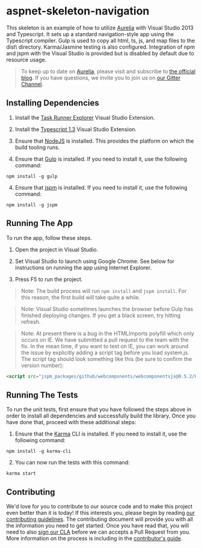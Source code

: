 # aspnet-skeleton-navigation

This skeleton is an example of how to utilize [Aurelia](http://www.aurelia.io/) with Visual Studio 2013 and Typescript. 
It sets up a standard navigation-style app using the Typescript compiler. Gulp is used to copy all html, ts, js, and map files to the dist\ directory. Karma/Jasmine testing is also configured. 
Integration of npm and jspm with the Visual Studio is provided but is disabled by default due to resource usage.

> To keep up to date on [Aurelia](http://www.aurelia.io/), please visit and subscribe to [the official blog](http://blog.durandal.io/). If you have questions, we invite you to join us on [our Gitter Channel](https://gitter.im/Aurelia/Discuss).

## Installing Dependencies
1. Install the [Task Runner Explorer](https://visualstudiogallery.msdn.microsoft.com/8e1b4368-4afb-467a-bc13-9650572db708) Visual Studio Extension.

2. Install the [Typescript 1.3](https://visualstudiogallery.msdn.microsoft.com/955e0262-0858-40c9-ab5a-1acc680e9bfd) Visual Studio Extension.

2. Ensure that [NodeJS](http://nodejs.org/) is installed. This provides the platform on which the build tooling runs.

3. Ensure that [Gulp](http://gulpjs.com/) is installed. If you need to install it, use the following command:

  ```shell
  npm install -g gulp
  ```
4. Ensure that [jspm](http://jspm.io/) is installed. If you need to install it, use the following command:

  ```shell
  npm install -g jspm
  ```

## Running The App

To run the app, follow these steps.

1. Open the project in Visual Studio.

2. Set Visual Studio to launch using Google Chrome. See below for instructions on running the app using Internet Explorer.

3. Press F5 to run the project. 

> Note: The build process will run `npm install` and `jspm install`. For this reason, the first build will take quite a while.

> Note: Visual Studio sometimes launches the browser before Gulp has finished deploying changes. If you get a black screen, try hitting refresh.

> Note: At present there is a bug in the HTMLImports polyfill which only occurs on IE. We have submitted a pull request to the team with the fix. In the mean time, if you want to test on IE, you can work around the issue by explicitly adding a script tag before you load system.js. The script tag should look something like this (be sure to confirm the version number):

```html
<script src="jspm_packages/github/webcomponents/webcomponentsjs@0.5.2/HTMLImports.js"></script>
```

## Running The Tests

To run the unit tests, first ensure that you have followed the steps above in order to install all dependencies and successfully build the library. Once you have done that, proceed with these additional steps:

1. Ensure that the [Karma](http://karma-runner.github.io/) CLI is installed. If you need to install it, use the following command:

  ```shell
  npm install -g karma-cli
  ```
2. You can now run the tests with this command:

  ```shell
  karma start
  ```
  
## Contributing

We'd love for you to contribute to our source code and to make this project even better than it is today! If this interests you, please begin by reading [our contributing guidelines](https://github.com/DurandalProject/about/blob/master/CONTRIBUTING.md). The contributing document will provide you with all the information you need to get started. Once you have read that, you will need to also [sign our CLA](http://goo.gl/forms/dI8QDDSyKR) before we can accepts a Pull Request from you. More information on the process is including in the [contributor's guide](https://github.com/DurandalProject/about/blob/master/CONTRIBUTING.md).